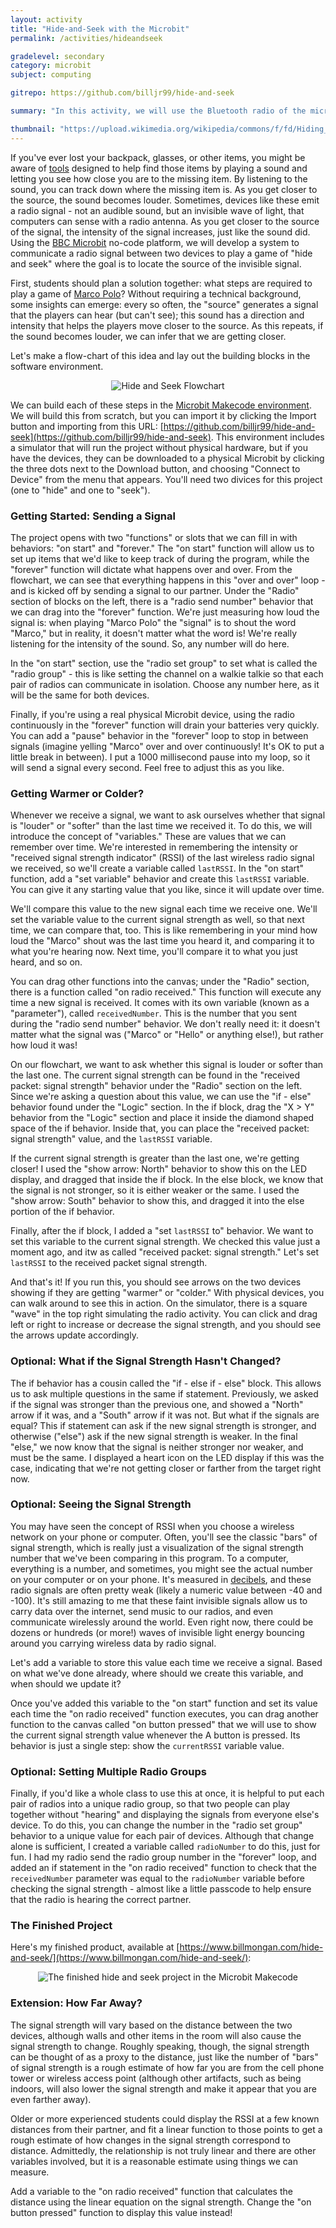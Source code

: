 ```yaml
---
layout: activity
title: "Hide-and-Seek with the Microbit"
permalink: /activities/hideandseek

gradelevel: secondary
category: microbit
subject: computing

gitrepo: https://github.com/billjr99/hide-and-seek

summary: "In this activity, we will use the Bluetooth radio of the micro:bit to estimate the distance between two micro:bits by measuring the strength of the radio signal, and play a game of hide-and-seek."

thumbnail: "https://upload.wikimedia.org/wikipedia/commons/f/fd/Hiding_in_the_Haycocks_%281881%29_by_William_Bliss_Baker.jpg"
---
```


If you've ever lost your backpack, glasses, or other items, you might be aware of [tools](https://www.thetileapp.com/) designed to help find those items by playing a sound and letting you see how close you are to the missing item.  By listening to the sound, you can track down where the missing item is.  As you get closer to the source, the sound becomes louder.  Sometimes, devices like these emit a radio signal - not an audible sound, but an invisible wave of light, that computers can sense with a radio antenna.  As you get closer to the source of the signal, the intensity of the signal increases, just like the sound did.  Using the [BBC Microbit](https://microbit.org/) no-code platform, we will develop a system to communicate a radio signal between two devices to play a game of "hide and seek" where the goal is to locate the source of the invisible signal.

First, students should plan a solution together: what steps are required to play a game of [Marco Polo](https://en.wikipedia.org/wiki/Marco_Polo_(game))?  Without requiring a technical background, some insights can emerge: every so often, the "source" generates a signal that the players can hear (but can't see); this sound has a direction and intensity that helps the players move closer to the source.  As this repeats, if the sound becomes louder, we can infer that we are getting closer.  

Let's make a flow-chart of this idea and lay out the building blocks in the software environment.  

<p align="center">
<img alt="Hide and Seek Flowchart" src="https://www.billmongan.com/hide-and-seek/files/hideandseek.drawio.png">
</p>

We can build each of these steps in the [Microbit Makecode environment](https://makecode.microbit.org/).  We will build this from scratch, but you can import it by clicking the Import button and importing from this URL: [https://github.com/billjr99/hide-and-seek](https://github.com/billjr99/hide-and-seek).  This environment includes a simulator that will run the project without physical hardware, but if you have the devices, they can be downloaded to a physical Microbit by clicking the three dots next to the Download button, and choosing "Connect to Device" from the menu that appears.  You'll need two divices for this project (one to "hide" and one to "seek").

### Getting Started: Sending a Signal

The project opens with two "functions" or slots that we can fill in with behaviors: "on start" and "forever."  The "on start" function will allow us to set up items that we'd like to keep track of during the program, while the "forever" function will dictate what happens over and over.  From the flowchart, we can see that everything happens in this "over and over" loop - and is kicked off by sending a signal to our partner.  Under the "Radio" section of blocks on the left, there is a "radio send number" behavior that we can drag into the "forever" function.  We're just measuring how loud the signal is: when playing "Marco Polo" the "signal" is to shout the word "Marco," but in reality, it doesn't matter what the word is!  We're really listening for the intensity of the sound.  So, any number will do here.

In the "on start" section, use the "radio set group" to set what is called the "radio group" - this is like setting the channel on a walkie talkie so that each pair of radios can communicate in isolation.  Choose any number here, as it will be the same for both devices.

Finally, if you're using a real physical Microbit device, using the radio continuously in the "forever" function will drain your batteries very quickly.  You can add a "pause" behavior in the "forever" loop to stop in between signals (imagine yelling "Marco" over and over continuously!  It's OK to put a little break in between).  I put a 1000 millisecond pause into my loop, so it will send a signal every second.  Feel free to adjust this as you like.

### Getting Warmer or Colder?

Whenever we receive a signal, we want to ask ourselves whether that signal is "louder" or "softer" than the last time we received it.  To do this, we will introduce the concept of "variables."  These are values that we can remember over time.  We're interested in remembering the intensity or "received signal strength indicator" (RSSI) of the last wireless radio signal we received, so we'll create a variable called `lastRSSI`.  In the "on start" function, add a "set variable" behavior and create this `lastRSSI` variable.  You can give it any starting value that you like, since it will update over time.

We'll compare this value to the new signal each time we receive one.  We'll set the variable value to the current signal strength as well, so that next time, we can compare that, too.  This is like remembering in your mind how loud the "Marco" shout was the last time you heard it, and comparing it to what you're hearing now.  Next time, you'll compare it to what you just heard, and so on.

You can drag other functions into the canvas; under the "Radio" section, there is a function called "on radio received."  This function will execute any time a new signal is received.  It comes with its own variable (known as a "parameter"), called `receivedNumber`.  This is the number that you sent during the "radio send number" behavior.  We don't really need it: it doesn't matter what the signal was ("Marco" or "Hello" or anything else!), but rather how loud it was!

On our flowchart, we want to ask whether this signal is louder or softer than the last one.  The current signal strength can be found in the "received packet: signal strength" behavior under the "Radio" section on the left.  Since we're asking a question about this value, we can use the "if - else" behavior found under the "Logic" section.  In the if block, drag the "X > Y" behavior from the "Logic" section and place it inside the diamond shaped space of the if behavior.  Inside that, you can place the "received packet: signal strength" value, and the `lastRSSI` variable.

If the current signal strength is greater than the last one, we're getting closer!  I used the "show arrow: North" behavior to show this on the LED display, and dragged that inside the if block.  In the else block, we know that the signal is not stronger, so it is either weaker or the same.  I used the "show arrow: South" behavior to show this, and dragged it into the else portion of the if behavior.

Finally, after the if block, I added a "set `lastRSSI` to" behavior.  We want to set this variable to the current signal strength.  We checked this value just a moment ago, and itw as called "received packet: signal strength."  Let's set `lastRSSI` to the received packet signal strength.

And that's it!  If you run this, you should see arrows on the two devices showing if they are getting "warmer" or "colder."  With physical devices, you can walk around to see this in action.  On the simulator, there is a square "wave" in the top right simulating the radio activity.  You can click and drag left or right to increase or decrease the signal strength, and you should see the arrows update accordingly.

### Optional: What if the Signal Strength Hasn't Changed?
The if behavior has a cousin called the "if - else if - else" block.  This allows us to ask multiple questions in the same if statement.  Previously, we asked if the signal was stronger than the previous one, and showed a "North" arrow if it was, and a "South" arrow if it was not.  But what if the signals are equal?  This if statement can ask if the new signal strength is stronger, and otherwise ("else") ask if the new signal strength is weaker.  In the final "else," we now know that the signal is neither stronger nor weaker, and must be the same.  I displayed a heart icon on the LED display if this was the case, indicating that we're not getting closer or farther from the target right now.

### Optional: Seeing the Signal Strength
You may have seen the concept of RSSI when you choose a wireless network on your phone or computer.  Often, you'll see the classic "bars" of signal strength, which is really just a visualization of the signal strength number that we've been comparing in this program.  To a computer, everything is a number, and sometimes, you might see the actual number on your computer or on your phone.  It's measured in [decibels](https://en.wikipedia.org/wiki/Decibel), and these radio signals are often pretty weak (likely a numeric value between -40 and -100).  It's still amazing to me that these faint invisible signals allow us to carry data over the internet, send music to our radios, and even communicate wirelessly around the world.  Even right now, there could be dozens or hundreds (or more!) waves of invisible light energy bouncing around you carrying wireless data by radio signal.  

Let's add a variable to store this value each time we receive a signal.  Based on what we've done already, where should we create this variable, and when should we update it?  

Once you've added this variable to the "on start" function and set its value each time the "on radio received" function executes, you can drag another function to the canvas called "on button pressed" that we will use to show the current signal strength value whenever the A button is pressed.  Its behavior is just a single step: show the `currentRSSI` variable value.

### Optional: Setting Multiple Radio Groups
Finally, if you'd like a whole class to use this at once, it is helpful to put each pair of radios into a unique radio group, so that two people can play together without "hearing" and displaying the signals from everyone else's device.  To do this, you can change the number in the "radio set group" behavior to a unique value for each pair of devices.  Although that change alone is sufficient, I created a variable called `radioNumber` to do this, just for fun.  I had my radio send the radio group number in the "forever" loop, and added an if statement in the "on radio received" function to check that the `receivedNumber` parameter was equal to the `radioNumber` variable before checking the signal strength - almost like a little passcode to help ensure that the radio is hearing the correct partner.

### The Finished Project

Here's my finished product, available at [https://www.billmongan.com/hide-and-seek/](https://www.billmongan.com/hide-and-seek/):

<p align="center">
<img style="max-width:100vw;" alt="The finished hide and seek project in the Microbit Makecode" src="https://github.com/billjr99/hide-and-seek/raw/master/.github/makecode/blocks.png">
</p>

### Extension: How Far Away?
The signal strength will vary based on the distance between the two devices, although walls and other items in the room will also cause the signal strength to change.  Roughly speaking, though, the signal strength can be thought of as a proxy to the distance, just like the number of "bars" of signal strength is a rough estimate of how far you are from the cell phone tower or wireless access point (although other artifacts, such as being indoors, will also lower the signal strength and make it appear that you are even farther away).

Older or more experienced students could display the RSSI at a few known distances from their partner, and fit a linear function to those points to get a rough estimate of how changes in the signal strength correspond to distance.  Admittedly, the relationship is not truly linear and there are other variables involved, but it is a reasonable estimate using things we can measure.  

Add a variable to the "on radio received" function that calculates the distance using the linear equation on the signal strength.  Change the "on button pressed" function to display this value instead!